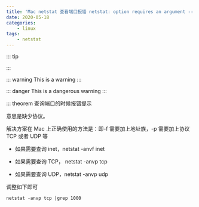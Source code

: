 ```yaml
---
title: 'Mac netstat 查看端口报错 netstat: option requires an argument -- p'
date: 2020-05-18
categories:
    - linux
tags:
    - netstat
---
```


::: tip

:::

::: warning
This is a warning
:::

::: danger
This is a dangerous warning
:::

::: theorem 查询端口的时候报错提示
[](/public/linux/1.png)

意思是缺少协议。

解决方案在 Mac 上正确使用的方法是：即-f 需要加上地址族，-p 需要加上协议 TCP 或者 UDP 等

-   如果需要查询 inet，netstat -anvf inet

-   如果需要查询 TCP， netstat -anvp tcp

-   如果需要查询 UDP，netstat -anvp udp

调整如下即可

```
netstat -anvp tcp |grep 1000
```
